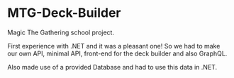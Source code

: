 # MTG-Deck-Builder

Magic The Gathering school project.

First experience with .NET and it was a pleasant one!
So we had to make our own API, minimal API, front-end for the deck builder and also GraphQL.

Also made use of a provided Database and had to use this data in .NET.
